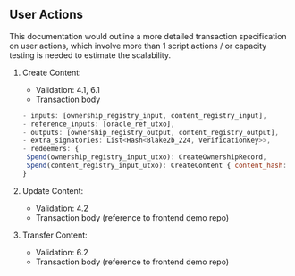 ## User Actions

This documentation would outline a more detailed transaction specification on user actions, which involve more than 1 script actions / or capacity testing is needed to estimate the scalability.

1. Create Content:

   - Validation: 4.1, 6.1
   - Transaction body

   ```js
   - inputs: [ownership_registry_input, content_registry_input],
   - reference_inputs: [oracle_ref_utxo],
   - outputs: [ownership_registry_output, content_registry_output],
   - extra_signatories: List<Hash<Blake2b_224, VerificationKey>>,
   - redeemers: {
    Spend(ownership_registry_input_utxo): CreateOwnershipRecord,
    Spend(content_registry_input_utxo): CreateContent { content_hash: ByteArray, owner: (PolicyId, AssetName) }
   }
   ```

2. Update Content:

   - Validation: 4.2
   - Transaction body (reference to frontend demo repo)

3. Transfer Content:

   - Validation: 6.2
   - Transaction body (reference to frontend demo repo)
